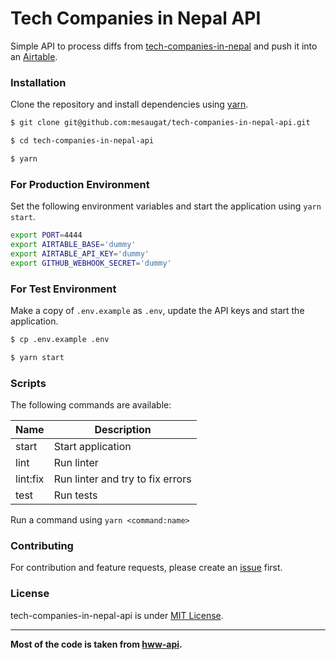 # Tech Companies in Nepal API

Simple API to process diffs from [tech-companies-in-nepal](https://github.com/mesaugat/tech-companies-in-nepal) and push it into an [Airtable](https://airtable.com/shrXv3YvlfxLnHJfr).

### Installation

Clone the repository and install dependencies using [yarn](https://yarnpkg.com/en/).

```bash
$ git clone git@github.com:mesaugat/tech-companies-in-nepal-api.git

$ cd tech-companies-in-nepal-api

$ yarn
```

### For Production Environment

Set the following environment variables and start the application using `yarn start`.

```bash
export PORT=4444
export AIRTABLE_BASE='dummy'
export AIRTABLE_API_KEY='dummy'
export GITHUB_WEBHOOK_SECRET='dummy'
```

### For Test Environment

Make a copy of `.env.example` as `.env`, update the API keys and start the application.

```bash
$ cp .env.example .env

$ yarn start  
```

### Scripts

The following commands are available:

|Name        |Description                                                                                   |
|------------|----------------------------------------------------------------------------------------------|
|start       | Start application                                                                            |
|lint        | Run linter                                                                                   |
|lint:fix    | Run linter and try to fix errors                                                             |
|test        | Run tests

Run a command using `yarn <command:name>`

### Contributing

For contribution and feature requests, please create an [issue](https://github.com/mesaugat/tech-companies-in-nepal-api/issues/new) first.

### License

tech-companies-in-nepal-api is under [MIT License](LICENSE.md).

---

__Most of the code is taken from [hww-api](https://github.com/poteto/hww-api).__
